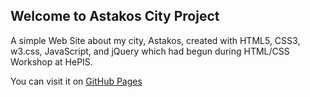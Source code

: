 ## Welcome to Astakos City Project

A simple Web Site about my city, Astakos, created with HTML5, CSS3, w3.css, JavaScript, and jQuery which had begun during HTML/CSS Workshop at HePIS.

You can visit it on [GitHub Pages](https://theoklitosbam7.github.io/astakos-city-1/)
